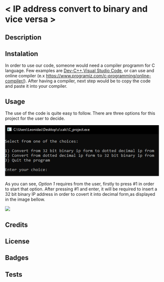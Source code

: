 # < IP address convert to binary and vice versa >

## Description 

## Instalation

In order to use our code, someone would need a compiler programm for C language. Few examples are [Dev-C++](https://sourceforge.net/projects/orwelldevcpp/),[Visual Studio Code](https://code.visualstudio.com/download), or can use and online compiler (e.x https://www.programiz.com/c-programming/online-compiler/). 
After having a compiler, next step would be to copy the code and paste it into your compiler.

## Usage

The use of the code is quite easy to follow. There are three options for this project for the user to decide.

![](images/Execute.png) 

As you can see, _Option 1_ requires from the user,
firstly to press #1 in order to start that option. After pressing #1 and enter, it will be required to insert a 32 bit binary IP address in order to covert it into decimal form,as displayed in the image bellow.

![](images/images/option1.png)


## Credits

## License 

## Badges

## Tests
